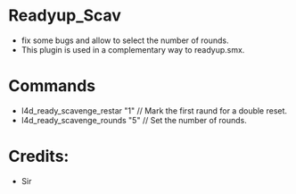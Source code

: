 # Readyup_Scav
- fix some bugs and allow to select the number of rounds.
- This plugin is used in a complementary way to readyup.smx.

# Commands
 - l4d_ready_scavenge_restar "1" // Mark the first raund for a double reset.
 - l4d_ready_scavenge_rounds "5" // Set the number of rounds. 

# Credits:
- Sir